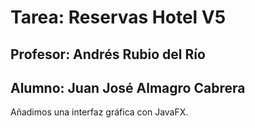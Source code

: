 # Tarea: Reservas Hotel V5
## Profesor: Andrés Rubio del Río
## Alumno: Juan José Almagro Cabrera

Añadimos una interfaz gráfica con JavaFX.